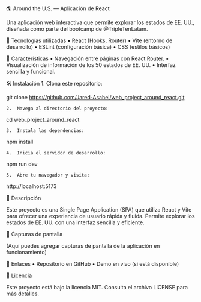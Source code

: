 🌎 Around the U.S. — Aplicación de React

Una aplicación web interactiva que permite explorar los estados de EE. UU., diseñada como parte del bootcamp de @TripleTenLatam.

🧰 Tecnologías utilizadas
• React (Hooks, Router)
• Vite (entorno de desarrollo)
• ESLint (configuración básica)
• CSS (estilos básicos)

🚀 Características
• Navegación entre páginas con React Router.
• Visualización de información de los 50 estados de EE. UU.
• Interfaz sencilla y funcional.

🛠️ Instalación 1. Clona este repositorio:

git clone https://github.com/Jared-Asahel/web_project_around_react.git

    2.	Navega al directorio del proyecto:

cd web_project_around_react

    3.	Instala las dependencias:

npm install

    4.	Inicia el servidor de desarrollo:

npm run dev

    5.	Abre tu navegador y visita:

http://localhost:5173

📄 Descripción

Este proyecto es una Single Page Application (SPA) que utiliza React y Vite para ofrecer una experiencia de usuario rápida y fluida. Permite explorar los estados de EE. UU. con una interfaz sencilla y eficiente.

📸 Capturas de pantalla

(Aquí puedes agregar capturas de pantalla de la aplicación en funcionamiento)

🔗 Enlaces
• Repositorio en GitHub
• Demo en vivo (si está disponible)

📄 Licencia

Este proyecto está bajo la licencia MIT. Consulta el archivo LICENSE para más detalles.
